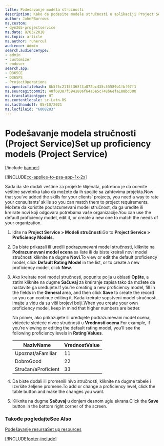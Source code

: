```yaml
---
title: Podešavanje modela stručnosti
description: Kako da podesite modele stručnosti u aplikaciji Project Service
author: JohnPBurrows
ms.custom:
- dyn365-projectservice
ms.date: 8/03/2018
ms.topic: article
ms.author: ruhercul
audience: Admin
search.audienceType:
- admin
- customizer
- enduser
search.app:
- D365CE
- D365PS
- ProjectOperations
ms.openlocfilehash: 8b5f5c2115f368f3a872bc435c55580b1fbf97f1
ms.sourcegitcommit: 40f68387f594180af64a5e5c748b6efa188bd300
ms.translationtype: HT
ms.contentlocale: sr-Latn-RS
ms.lasthandoff: 05/10/2021
ms.locfileid: "6008283"
---
```

# <a name="set-up-proficiency-models-project-service"></a><span data-ttu-id="f3224-103">Podešavanje modela stručnosti (Project Service)</span><span class="sxs-lookup"><span data-stu-id="f3224-103">Set up proficiency models (Project Service)</span></span>

[!include [banner](../includes/psa-now-project-operations.md)]

[!INCLUDE[cc-applies-to-psa-app-1x-2x](../includes/cc-applies-to-psa-app-1x-2x.md)]

<span data-ttu-id="f3224-104">Sada da ste dodali veštine za projekte klijenata, potrebno je da ocenite veštine savetnika tako da možete da ih spojite sa zahtevima projekta.</span><span class="sxs-lookup"><span data-stu-id="f3224-104">Now that you’ve added the skills for your clients’ projects, you need a way to rate your consultants’ skills so you can match them to project requirements.</span></span> <span data-ttu-id="f3224-105">Možete da koristite podrazumevani model stručnost, da ga uredite ili kreirate novi koji odgovara potrebama vaše organizacije.</span><span class="sxs-lookup"><span data-stu-id="f3224-105">You can use the default proficiency model, edit it, or create a new one to match the needs of your organization.</span></span>  
  
1.  <span data-ttu-id="f3224-106">Idite na **Project Service > Modeli stručnosti**.</span><span class="sxs-lookup"><span data-stu-id="f3224-106">Go to **Project Service > Proficiency Models**.</span></span>  
  
2.  <span data-ttu-id="f3224-107">Da biste prikazali ili uredili podrazumevani model stručnosti, kliknite na **Podrazumevani model ocena** sa liste ili da biste kreirali novi model stručnosti kliknite na dugme **Novi**.</span><span class="sxs-lookup"><span data-stu-id="f3224-107">To view or edit the default proficiency model, click **Default Rating Model** in the list, or to create a new proficiency model, click **New**.</span></span>  
  
3.  <span data-ttu-id="f3224-108">Ako kreirate novi model stručnosti, popunite polja u oblasti **Opšte**, a zatim kliknite na dugme **Sačuvaj** za kreiranje zapisa tako da možete da nastavite ga uređujete.</span><span class="sxs-lookup"><span data-stu-id="f3224-108">If you’re creating a new proficiency model, fill in the fields in the **General** area, and then click **Save** to create the record so you can continue editing it.</span></span> <span data-ttu-id="f3224-109">Kada kreirate sopstveni model stručnosti, imajte u vidu da su viši brojevi bolji.</span><span class="sxs-lookup"><span data-stu-id="f3224-109">When you create your own proficiency model, keep in mind that higher numbers are better.</span></span>  
  
     <span data-ttu-id="f3224-110">Na primer, ako prikazujete ili uređujete podrazumevani model ocena, videćete sledeće nivoe stručnosti u **Vrednosti ocena**.</span><span class="sxs-lookup"><span data-stu-id="f3224-110">For example, if you’re viewing or editing the default rating model, you’ll see the following proficiency levels in **Rating Values**.</span></span>  
  
    |<span data-ttu-id="f3224-111">Naziv</span><span class="sxs-lookup"><span data-stu-id="f3224-111">Name</span></span>|<span data-ttu-id="f3224-112">Vrednost</span><span class="sxs-lookup"><span data-stu-id="f3224-112">Value</span></span>|  
    |----------|-----------|  
    |<span data-ttu-id="f3224-113">Upoznat/a</span><span class="sxs-lookup"><span data-stu-id="f3224-113">Familiar</span></span>|<span data-ttu-id="f3224-114">1</span><span class="sxs-lookup"><span data-stu-id="f3224-114">1</span></span>|  
    |<span data-ttu-id="f3224-115">Dobro</span><span class="sxs-lookup"><span data-stu-id="f3224-115">Good</span></span>|<span data-ttu-id="f3224-116">2</span><span class="sxs-lookup"><span data-stu-id="f3224-116">2</span></span>|  
    |<span data-ttu-id="f3224-117">Stručan/a</span><span class="sxs-lookup"><span data-stu-id="f3224-117">Proficient</span></span>|<span data-ttu-id="f3224-118">3</span><span class="sxs-lookup"><span data-stu-id="f3224-118">3</span></span>|  
  
4.  <span data-ttu-id="f3224-119">Da biste dodali ili promenili nivo stručnosti, kliknite na dugme tabele i izvršite željene promene.</span><span class="sxs-lookup"><span data-stu-id="f3224-119">To add or change a proficiency level, click the table button and make the changes you want.</span></span>  
  
5.  <span data-ttu-id="f3224-120">Kliknite na dugme **Sačuvaj** u donjem desnom uglu ekrana.</span><span class="sxs-lookup"><span data-stu-id="f3224-120">Click the **Save** button in the bottom right corner of the screen.</span></span>  
  
### <a name="see-also"></a><span data-ttu-id="f3224-121">Takođe pogledajte</span><span class="sxs-lookup"><span data-stu-id="f3224-121">See Also</span></span>  
 [<span data-ttu-id="f3224-122">Podešavanje resursa</span><span class="sxs-lookup"><span data-stu-id="f3224-122">Set up resources</span></span>](../psa/set-up-resources.md)


[!INCLUDE[footer-include](../includes/footer-banner.md)]